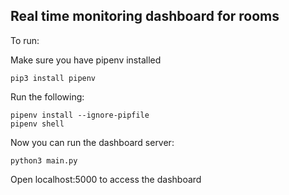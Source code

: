 ## Real time monitoring dashboard for rooms

To run:

Make sure you have pipenv installed
```
pip3 install pipenv
```

Run the following:

```
pipenv install --ignore-pipfile
pipenv shell
```

Now you can run the dashboard server:
```
python3 main.py
```

Open localhost:5000 to access the dashboard
